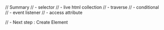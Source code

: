 // Summary
// - selector
// - live html collection
// - traverse
// - conditional
// - event listener
// - access attribute

// - Next step : Create Element 